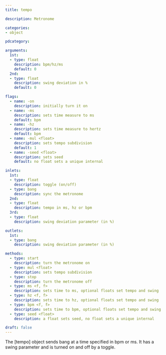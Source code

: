 ```yaml
---
title: tempo

description: Metronome

categories:
- object

pdcategory:

arguments:
  1st:
  - type: float
    description: bpm/hz/ms
    default: 0
  2nd:
  - type: float
    description: swing deviation in %
    default: 0

flags:
  - name: -on
    description: initially turn it on
  - name: -ms
    description: sets time measure to ms
    default: bpm
  - name: -hz
    description: sets time measure to hertz
    default: bpm
  - name: -mul <float>
    description: sets tempo subdivision
    default: 1
  - name: -seed <float>
    description: sets seed
    default: no float sets a unique internal

inlets:
  1st:
  - type: float
    description: toggle (on/off)
  - type: bang
    description: sync the metronome
  2nd:
  - type: float
    description: tempo in ms, hz or bpm
  3rd:
  - type: float
    description: swing deviation parameter (in %)

outlets:
  1st:
  - type: bang
    description: swing deviation parameter (in %)

methods:
  - type: start
    description: turn the metronome on
  - type: mul <float>
    description: sets tempo subdivision
  - type: stop
    description: turn the metronome off
  - type: ms <f, f>
    description: sets time to ms, optional floats set tempo and swing
  - type: hz <f, f>
    description: sets time to hz, optional floats set tempo and swing
  - type: bpm <f, f>
    description: sets time to bpm, optional floats set tempo and swing
  - type: seed <float>
    description: a float sets seed, no float sets a unique internal

draft: false
---
```


The [tempo] object sends bang at a time specified in bpm or ms. It has a swing parameter and is turned on and off by a toggle.